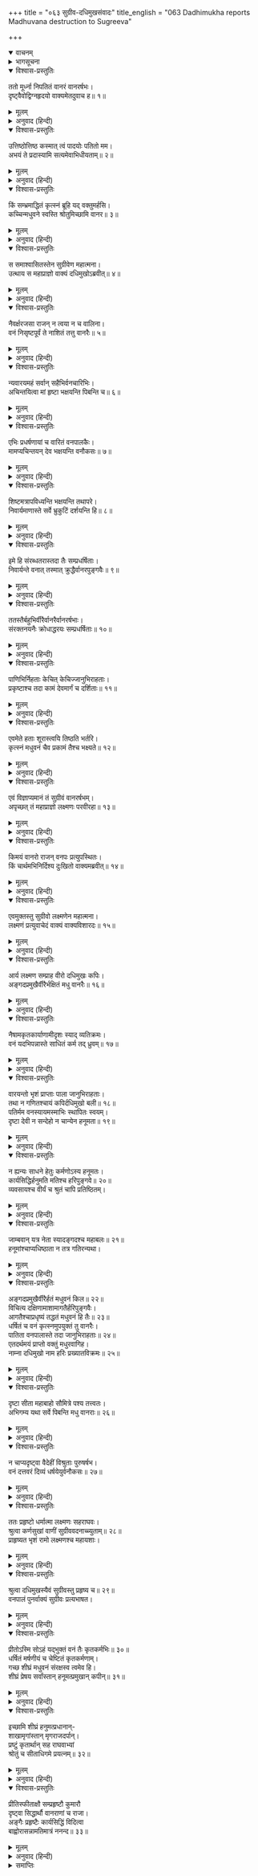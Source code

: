 +++
title = "०६३ सुग्रीव-दधिमुखसंवादः"
title_english = "063 Dadhimukha reports Madhuvana destruction to Sugreeva"

+++
<details open><summary>वाचनम्</summary>
<div caption="श्रीराम-हरिसीताराममूर्ति-घनपाठिभ्यां वचनम्" class="audioEmbed" src="https://archive.org/download/Ramayana-recitation-Sriram-harisItArAmamUrti-Ghanapaati-v2/Kanda_5/Kanda_5_SK-062-Dadhimukha_departs_to_Kishkindha.mp3"></div>
</details>

<details><summary>भागसूचना</summary>

63. दधिमुखसे मधुवनके विध्वंसका समाचार सुनकर सुग्रीवका हनुमान् आदि वानरोंकी सफलताके विषयमें अनुमान
</details>

<details open><summary>विश्वास-प्रस्तुतिः</summary>

ततो मूर्ध्ना निपतितं वानरं वानरर्षभः।  
दृष्ट्वैवोद्विग्नहृदयो वाक्यमेतदुवाच ह॥ १॥
</details>

<details><summary>मूलम्</summary>

ततो मूर्ध्ना निपतितं वानरं वानरर्षभः।  
दृष्ट्वैवोद्विग्नहृदयो वाक्यमेतदुवाच ह॥ १॥
</details>

<details><summary>अनुवाद (हिन्दी)</summary>

वानर दधिमुखको माथा टेक प्रणाम करते देख वानरशिरोमणि सुग्रीवका हृदय उद्विग्न हो उठा। वे उनसे इस प्रकार बोले—॥ १॥
</details>

<details open><summary>विश्वास-प्रस्तुतिः</summary>

उत्तिष्ठोत्तिष्ठ कस्मात् त्वं पादयोः पतितो मम।  
अभयं ते प्रदास्यामि सत्यमेवाभिधीयताम्॥ २॥
</details>

<details><summary>मूलम्</summary>

उत्तिष्ठोत्तिष्ठ कस्मात् त्वं पादयोः पतितो मम।  
अभयं ते प्रदास्यामि सत्यमेवाभिधीयताम्॥ २॥
</details>

<details><summary>अनुवाद (हिन्दी)</summary>

‘उठो-उठो! तुम मेरे पैरोंपर कैसे पड़े हो? मैं तुम्हें अभयदान देता हूँ। तुम सच्ची बात बताओ॥ २॥
</details>

<details open><summary>विश्वास-प्रस्तुतिः</summary>

किं सम्भ्रमाद्धितं कृत्स्नं ब्रूहि यद् वक्तुमर्हसि।  
कच्चिन्मधुवने स्वस्ति श्रोतुमिच्छामि वानर॥ ३॥
</details>

<details><summary>मूलम्</summary>

किं सम्भ्रमाद्धितं कृत्स्नं ब्रूहि यद् वक्तुमर्हसि।  
कच्चिन्मधुवने स्वस्ति श्रोतुमिच्छामि वानर॥ ३॥
</details>

<details><summary>अनुवाद (हिन्दी)</summary>

‘कहो, किसके भयसे यहाँ आये हो। जो पूर्णतः हितकर बात हो, उसे बताओ; क्योंकि तुम सब कुछ कहनेके योग्य हो। मधुवनमें कुशल तो है न? वानर! मैं तुम्हारे मुखसे यह सब सुनना चाहता हूँ’॥ ३॥
</details>

<details open><summary>विश्वास-प्रस्तुतिः</summary>

स समाश्वासितस्तेन सुग्रीवेण महात्मना।  
उत्थाय स महाप्राज्ञो वाक्यं दधिमुखोऽब्रवीत्॥ ४॥
</details>

<details><summary>मूलम्</summary>

स समाश्वासितस्तेन सुग्रीवेण महात्मना।  
उत्थाय स महाप्राज्ञो वाक्यं दधिमुखोऽब्रवीत्॥ ४॥
</details>

<details><summary>अनुवाद (हिन्दी)</summary>

महात्मा सुग्रीवके इस प्रकार आश्वासन देनेपर महाबुद्धिमान् दधिमुख खड़े होकर बोले—॥ ४॥
</details>

<details open><summary>विश्वास-प्रस्तुतिः</summary>

नैवर्क्षरजसा राजन् न त्वया न च वालिना।  
वनं निसृष्टपूर्वं ते नाशितं तत्तु वानरैः॥ ५॥
</details>

<details><summary>मूलम्</summary>

नैवर्क्षरजसा राजन् न त्वया न च वालिना।  
वनं निसृष्टपूर्वं ते नाशितं तत्तु वानरैः॥ ५॥
</details>

<details><summary>अनुवाद (हिन्दी)</summary>

‘राजन्! आपके पिता ऋक्षरजाने, वालीने और आपने भी पहले कभी जिस वनके मनमाने उपभोगके लिये किसीको आज्ञा नहीं दी थी, उसीका हनुमान् आदि वानरोंने आज नाश कर दिया॥ ५॥
</details>

<details open><summary>विश्वास-प्रस्तुतिः</summary>

न्यवारयमहं सर्वान् सहैभिर्वनचारिभिः।  
अचिन्तयित्वा मां हृष्टा भक्षयन्ति पिबन्ति च॥ ६॥
</details>

<details><summary>मूलम्</summary>

न्यवारयमहं सर्वान् सहैभिर्वनचारिभिः।  
अचिन्तयित्वा मां हृष्टा भक्षयन्ति पिबन्ति च॥ ६॥
</details>

<details><summary>अनुवाद (हिन्दी)</summary>

‘मैंने इन वनरक्षक वानरोंके साथ उन सबको रोकनेकी बहुत चेष्टा की, परंतु वे मुझे कुछ भी न समझकर बड़े हर्षके साथ फल खाते और मधु पीते हैं॥
</details>

<details open><summary>विश्वास-प्रस्तुतिः</summary>

एभिः प्रधर्षणायां च वारितं वनपालकैः।  
मामप्यचिन्तयन् देव भक्षयन्ति वनौकसः॥ ७॥
</details>

<details><summary>मूलम्</summary>

एभिः प्रधर्षणायां च वारितं वनपालकैः।  
मामप्यचिन्तयन् देव भक्षयन्ति वनौकसः॥ ७॥
</details>

<details><summary>अनुवाद (हिन्दी)</summary>

‘देव! इन हनुमान् आदि वानरोंने जब मधुवनमें लूट मचाना आरम्भ किया, तब हमारे इन वनरक्षकोंने उन सबको रोकनेकी चेष्टा की; परंतु वे वानर इनको और मुझे भी कुछ नहीं गिनते हुए वहाँके फल आदिका भक्षण कर रहे हैं॥ ७॥
</details>

<details open><summary>विश्वास-प्रस्तुतिः</summary>

शिष्टमत्रापविध्यन्ति भक्षयन्ति तथापरे।  
निवार्यमाणास्ते सर्वे भ्रुकुटिं दर्शयन्ति हि॥ ८॥
</details>

<details><summary>मूलम्</summary>

शिष्टमत्रापविध्यन्ति भक्षयन्ति तथापरे।  
निवार्यमाणास्ते सर्वे भ्रुकुटिं दर्शयन्ति हि॥ ८॥
</details>

<details><summary>अनुवाद (हिन्दी)</summary>

‘दूसरे, वानर वहाँ खाते-पीते तो हैं ही, उनके सामने जो कुछ बच जाता है, उसे उठाकर फेंक देते हैं और जब हमलोग रोकते हैं, तब वे सब हमें टेढ़ी भौंहें दिखाते हैं॥ ८॥
</details>

<details open><summary>विश्वास-प्रस्तुतिः</summary>

इमे हि संरब्धतरास्तदा तैः सम्प्रधर्षिताः।  
निवार्यन्ते वनात् तस्मात् क्रुद्धैर्वानरपुङ्गवैः॥ ९॥
</details>

<details><summary>मूलम्</summary>

इमे हि संरब्धतरास्तदा तैः सम्प्रधर्षिताः।  
निवार्यन्ते वनात् तस्मात् क्रुद्धैर्वानरपुङ्गवैः॥ ९॥
</details>

<details><summary>अनुवाद (हिन्दी)</summary>

‘जब ये रक्षक उनपर अधिक कुपित हुए, तब उन्होंने इनपर आक्रमण कर दिया। इतना ही नहीं, क्रोधसे भरे हुए उन वानरपुङ्गवोंने इन रक्षकोंको उस वनसे बाहर निकाल दिया॥ ९॥
</details>

<details open><summary>विश्वास-प्रस्तुतिः</summary>

ततस्तैर्बहुभिर्वीरैर्वानरैर्वानरर्षभाः।  
संरक्तनयनैः क्रोधाद्धरयः सम्प्रधर्षिताः॥ १०॥
</details>

<details><summary>मूलम्</summary>

ततस्तैर्बहुभिर्वीरैर्वानरैर्वानरर्षभाः।  
संरक्तनयनैः क्रोधाद्धरयः सम्प्रधर्षिताः॥ १०॥
</details>

<details><summary>अनुवाद (हिन्दी)</summary>

‘बाहर निकालकर उन बहुसंख्यक वीर वानरोंने क्रोधसे लाल आँखें करके वनकी रक्षा करनेवाले इन श्रेष्ठ वानरोंको धर दबाया॥ १०॥
</details>

<details open><summary>विश्वास-प्रस्तुतिः</summary>

पाणिभिर्निहताः केचित् केचिज्जानुभिराहताः।  
प्रकृष्टाश्च तदा कामं देवमार्गं च दर्शिताः॥ ११॥
</details>

<details><summary>मूलम्</summary>

पाणिभिर्निहताः केचित् केचिज्जानुभिराहताः।  
प्रकृष्टाश्च तदा कामं देवमार्गं च दर्शिताः॥ ११॥
</details>

<details><summary>अनुवाद (हिन्दी)</summary>

‘किन्हींको थप्पड़ोंसे मारा, किन्हींको घुटनोंसे रगड़ दिया, बहुतोंको इच्छानुसार घसीटा और कितनोंको पीठके बल पटककर आकाश दिखा दिया॥ ११॥
</details>

<details open><summary>विश्वास-प्रस्तुतिः</summary>

एवमेते हताः शूरास्त्वयि तिष्ठति भर्तरि।  
कृत्स्नं मधुवनं चैव प्रकामं तैश्च भक्ष्यते॥ १२॥
</details>

<details><summary>मूलम्</summary>

एवमेते हताः शूरास्त्वयि तिष्ठति भर्तरि।  
कृत्स्नं मधुवनं चैव प्रकामं तैश्च भक्ष्यते॥ १२॥
</details>

<details><summary>अनुवाद (हिन्दी)</summary>

‘प्रभो! आप-जैसे स्वामीके रहते हुए ये शूरवीर वनरक्षक उनके द्वारा इस तरह मारे-पीटे गये हैं और वे अपराधी वानर अपनी इच्छाके अनुसार सारे मधुवनका उपभोग कर रहे हैं’॥ १२॥
</details>

<details open><summary>विश्वास-प्रस्तुतिः</summary>

एवं विज्ञाप्यमानं तं सुग्रीवं वानरर्षभम्।  
अपृच्छत् तं महाप्राज्ञो लक्ष्मणः परवीरहा॥ १३॥
</details>

<details><summary>मूलम्</summary>

एवं विज्ञाप्यमानं तं सुग्रीवं वानरर्षभम्।  
अपृच्छत् तं महाप्राज्ञो लक्ष्मणः परवीरहा॥ १३॥
</details>

<details><summary>अनुवाद (हिन्दी)</summary>

वानरशिरोमणि सुग्रीवको जब इस प्रकार मधुवनके लूटे जानेका वृत्तान्त बताया जा रहा था, उस समय शत्रुवीरोंका संहार करनेवाले परम बुद्धिमान् लक्ष्मणने उनसे पूछा—॥ १३॥
</details>

<details open><summary>विश्वास-प्रस्तुतिः</summary>

किमयं वानरो राजन् वनपः प्रत्युपस्थितः।  
किं चार्थमभिनिर्दिश्य दुःखितो वाक्यमब्रवीत्॥ १४॥
</details>

<details><summary>मूलम्</summary>

किमयं वानरो राजन् वनपः प्रत्युपस्थितः।  
किं चार्थमभिनिर्दिश्य दुःखितो वाक्यमब्रवीत्॥ १४॥
</details>

<details><summary>अनुवाद (हिन्दी)</summary>

‘राजन्! वनकी रक्षा करनेवाला यह वानर यहाँ किसलिये उपस्थित हुआ है? और किस विषयकी ओर संकेत करके इसने दुःखी होकर बात की है?’॥
</details>

<details open><summary>विश्वास-प्रस्तुतिः</summary>

एवमुक्तस्तु सुग्रीवो लक्ष्मणेन महात्मना।  
लक्ष्मणं प्रत्युवाचेदं वाक्यं वाक्यविशारदः॥ १५॥
</details>

<details><summary>मूलम्</summary>

एवमुक्तस्तु सुग्रीवो लक्ष्मणेन महात्मना।  
लक्ष्मणं प्रत्युवाचेदं वाक्यं वाक्यविशारदः॥ १५॥
</details>

<details><summary>अनुवाद (हिन्दी)</summary>

महात्मा लक्ष्मणके इस प्रकार पूछनेपर बातचीत करनेमें कुशल सुग्रीवने यों उत्तर दिया—॥ १५॥
</details>

<details open><summary>विश्वास-प्रस्तुतिः</summary>

आर्य लक्ष्मण सम्प्राह वीरो दधिमुखः कपिः।  
अङ्गदप्रमुखैर्वीरैर्भक्षितं मधु वानरैः॥ १६॥
</details>

<details><summary>मूलम्</summary>

आर्य लक्ष्मण सम्प्राह वीरो दधिमुखः कपिः।  
अङ्गदप्रमुखैर्वीरैर्भक्षितं मधु वानरैः॥ १६॥
</details>

<details><summary>अनुवाद (हिन्दी)</summary>

‘आर्य लक्ष्मण! वीर वानर दधिमुखने मुझसे यह कहा है कि ‘अङ्गद आदि वीर वानरोंने मधुवनका सारा मधु खा-पी लिया है’॥ १६॥
</details>

<details open><summary>विश्वास-प्रस्तुतिः</summary>

नैषामकृतकार्याणामीदृशः स्याद् व्यतिक्रमः।  
वनं यदभिपन्नास्ते साधितं कर्म तद् ध्रुवम्॥ १७॥
</details>

<details><summary>मूलम्</summary>

नैषामकृतकार्याणामीदृशः स्याद् व्यतिक्रमः।  
वनं यदभिपन्नास्ते साधितं कर्म तद् ध्रुवम्॥ १७॥
</details>

<details><summary>अनुवाद (हिन्दी)</summary>

‘इसकी बात सुनकर मुझे यह अनुमान होता है कि वे जिस कार्यके लिये गये थे, उसे अवश्य ही उन्होंने पूरा कर लिया है। तभी उन्होंने मधुवनपर आक्रमण किया है। यदि वे अपना कार्य सिद्ध करके न आये होते तो उनके द्वारा ऐसा अपराध नहीं बना होता—वे मेरे मधुवनको लूटनेका साहस नहीं कर सकते थे॥ १७॥
</details>

<details open><summary>विश्वास-प्रस्तुतिः</summary>

वारयन्तो भृशं प्राप्ताः पाला जानुभिराहताः।  
तथा न गणितश्चायं कपिर्दधिमुखो बली॥ १८॥  
पतिर्मम वनस्यायमस्माभिः स्थापितः स्वयम्।  
दृष्टा देवी न सन्देहो न चान्येन हनूमता॥ १९॥
</details>

<details><summary>मूलम्</summary>

वारयन्तो भृशं प्राप्ताः पाला जानुभिराहताः।  
तथा न गणितश्चायं कपिर्दधिमुखो बली॥ १८॥  
पतिर्मम वनस्यायमस्माभिः स्थापितः स्वयम्।  
दृष्टा देवी न सन्देहो न चान्येन हनूमता॥ १९॥
</details>

<details><summary>अनुवाद (हिन्दी)</summary>

‘जब रक्षक उन्हें बारंबार रोकनेके लिये आये, तब उन्होंने इन सबको पटककर घुटनोंसे रगड़ा है तथा इन बलवान् वानर दधिमुखको भी कुछ नहीं समझा है। ये ही मेरे उस वनके मालिक या प्रधान रक्षक हैं। मैंने स्वयं ही इन्हें इस कार्यमें नियुक्त किया है (फिर भी उन्होंने इनकी बात नहीं मानी है)। इससे जान पड़ता है, उन्होंने देवी सीताका दर्शन अवश्य कर लिया। इसमें कोई संदेह नहीं है। यह काम और किसीका नहीं, हनुमान् जी का ही है (उन्होंने ही सीताका दर्शन किया है)॥
</details>

<details open><summary>विश्वास-प्रस्तुतिः</summary>

न ह्यन्यः साधने हेतुः कर्मणोऽस्य हनूमतः।  
कार्यसिद्धिर्हनुमति मतिश्च हरिपुङ्गवे॥ २०॥  
व्यवसायश्च वीर्यं च श्रुतं चापि प्रतिष्ठितम्।
</details>

<details><summary>मूलम्</summary>

न ह्यन्यः साधने हेतुः कर्मणोऽस्य हनूमतः।  
कार्यसिद्धिर्हनुमति मतिश्च हरिपुङ्गवे॥ २०॥  
व्यवसायश्च वीर्यं च श्रुतं चापि प्रतिष्ठितम्।
</details>

<details><summary>अनुवाद (हिन्दी)</summary>

‘इस कार्यको सिद्ध करनेमें हनुमान् जी के सिवा और कोई कारण बना हो, ऐसा सम्भव नहीं है। वानरशिरोमणि हनुमान् में ही कार्य-सिद्धिकी शक्ति और बुद्धि है। उन्हींमें उद्योग, पराक्रम और शास्त्रज्ञान भी प्रतिष्ठित है॥
</details>

<details open><summary>विश्वास-प्रस्तुतिः</summary>

जाम्बवान् यत्र नेता स्यादङ्गदश्च महाबलः॥ २१॥  
हनूमांश्चाप्यधिष्ठाता न तत्र गतिरन्यथा।
</details>

<details><summary>मूलम्</summary>

जाम्बवान् यत्र नेता स्यादङ्गदश्च महाबलः॥ २१॥  
हनूमांश्चाप्यधिष्ठाता न तत्र गतिरन्यथा।
</details>

<details><summary>अनुवाद (हिन्दी)</summary>

‘जिस दलके नेता जाम्बवान् और महाबली अङ्गद हों तथा अधिष्ठाता हनुमान् हों, उस दलको विपरीत परिणाम— असफलता मिले, यह सम्भव नहीं है॥ २१ १/२॥
</details>

<details open><summary>विश्वास-प्रस्तुतिः</summary>

अङ्गदप्रमुखैर्वीरैर्हतं मधुवनं किल॥ २२॥  
विचित्य दक्षिणामाशामागतैर्हरिपुङ्गवैः।  
आगतैश्चाप्रधृष्यं तद्धतं मधुवनं हि तैः॥ २३॥  
धर्षितं च वनं कृत्स्नमुपयुक्तं तु वानरैः।  
पातिता वनपालास्ते तदा जानुभिराहताः॥ २४॥  
एतदर्थमयं प्राप्तो वक्तुं मधुरवागिह।  
नाम्ना दधिमुखो नाम हरिः प्रख्यातविक्रमः॥ २५॥
</details>

<details><summary>मूलम्</summary>

अङ्गदप्रमुखैर्वीरैर्हतं मधुवनं किल॥ २२॥  
विचित्य दक्षिणामाशामागतैर्हरिपुङ्गवैः।  
आगतैश्चाप्रधृष्यं तद्धतं मधुवनं हि तैः॥ २३॥  
धर्षितं च वनं कृत्स्नमुपयुक्तं तु वानरैः।  
पातिता वनपालास्ते तदा जानुभिराहताः॥ २४॥  
एतदर्थमयं प्राप्तो वक्तुं मधुरवागिह।  
नाम्ना दधिमुखो नाम हरिः प्रख्यातविक्रमः॥ २५॥
</details>

<details><summary>अनुवाद (हिन्दी)</summary>

‘दक्षिण दिशासे सीताजीका पता लगाकर लौटे हुए अङ्गद आदि वीर वानरपुङ्गवोंने उस मधुवनपर प्रहार किया है, जिसे पददलित करना किसीके लिये भी असम्भव था। उन्होंने मधुवनको नष्ट किया, उजाड़ा और सब वानरोंने मिलकर समूचे वनका मनमाने ढंगसे उपभोग किया। इतना ही नहीं, उन्होंने वनके रक्षकोंको भी दे मारा और उन्हें अपने घुटनोंसे मार-मारकर घायल किया। इसी बातको बतानेके लिये ये विख्यात पराक्रमी वानर दधिमुख, जो बड़े मधुरभाषी हैं यहाँ आये हैं॥ २२—२५॥
</details>

<details open><summary>विश्वास-प्रस्तुतिः</summary>

दृष्टा सीता महाबाहो सौमित्रे पश्य तत्त्वतः।  
अभिगम्य यथा सर्वे पिबन्ति मधु वानराः॥ २६॥
</details>

<details><summary>मूलम्</summary>

दृष्टा सीता महाबाहो सौमित्रे पश्य तत्त्वतः।  
अभिगम्य यथा सर्वे पिबन्ति मधु वानराः॥ २६॥
</details>

<details><summary>अनुवाद (हिन्दी)</summary>

‘महाबाहु सुमित्रानन्दन! इस बातको आप ठीक समझें कि अब सीताका पता लग गया; क्योंकि वे सभी वानर उस वनमें जाकर मधु पी रहे हैं॥ २६॥
</details>

<details open><summary>विश्वास-प्रस्तुतिः</summary>

न चाप्यदृष्ट्वा वैदेहीं विश्रुताः पुरुषर्षभ।  
वनं दत्तवरं दिव्यं धर्षयेयुर्वनौकसः॥ २७॥
</details>

<details><summary>मूलम्</summary>

न चाप्यदृष्ट्वा वैदेहीं विश्रुताः पुरुषर्षभ।  
वनं दत्तवरं दिव्यं धर्षयेयुर्वनौकसः॥ २७॥
</details>

<details><summary>अनुवाद (हिन्दी)</summary>

‘पुरुषप्रवर! विदेहनन्दिनीका दर्शन किये बिना उस दिव्य वनका, जो देवताओंसे मेरे पूर्वजको वरदानके रूपमें प्राप्त हुआ है, वे विख्यात वानर कभी विध्वंस नहीं कर सकते थे’॥ २७॥
</details>

<details open><summary>विश्वास-प्रस्तुतिः</summary>

ततः प्रहृष्टो धर्मात्मा लक्ष्मणः सहराघवः।  
श्रुत्वा कर्णसुखां वाणीं सुग्रीववदनाच्च्युताम्॥ २८॥  
प्राहृष्यत भृशं रामो लक्ष्मणश्च महायशाः।
</details>

<details><summary>मूलम्</summary>

ततः प्रहृष्टो धर्मात्मा लक्ष्मणः सहराघवः।  
श्रुत्वा कर्णसुखां वाणीं सुग्रीववदनाच्च्युताम्॥ २८॥  
प्राहृष्यत भृशं रामो लक्ष्मणश्च महायशाः।
</details>

<details><summary>अनुवाद (हिन्दी)</summary>

सुग्रीवके मुखसे निकली हुई कानोंको सुख देनेवाली यह बात सुनकर धर्मात्मा लक्ष्मण श्रीरामचन्द्रजीके साथ बहुत प्रसन्न हुए। श्रीरामके हर्षकी सीमा न रही और महायशस्वी लक्ष्मण भी हर्षसे खिल उठे॥ २८ १/२॥
</details>

<details open><summary>विश्वास-प्रस्तुतिः</summary>

श्रुत्वा दधिमुखस्यैवं सुग्रीवस्तु प्रहृष्य च॥ २९॥  
वनपालं पुनर्वाक्यं सुग्रीवः प्रत्यभाषत।
</details>

<details><summary>मूलम्</summary>

श्रुत्वा दधिमुखस्यैवं सुग्रीवस्तु प्रहृष्य च॥ २९॥  
वनपालं पुनर्वाक्यं सुग्रीवः प्रत्यभाषत।
</details>

<details><summary>अनुवाद (हिन्दी)</summary>

दधिमुखकी उपर्युक्त बात सुनकर सुग्रीवको बड़ा हर्ष हुआ। उन्होंने अपने वनरक्षकको फिर इस प्रकार उत्तर दिया—॥ २९ १/२॥
</details>

<details open><summary>विश्वास-प्रस्तुतिः</summary>

प्रीतोऽस्मि सोऽहं यद्भुक्तं वनं तैः कृतकर्मभिः॥ ३०॥  
धर्षितं मर्षणीयं च चेष्टितं कृतकर्मणाम्।  
गच्छ शीघ्रं मधुवनं संरक्षस्व त्वमेव हि।  
शीघ्रं प्रेषय सर्वांस्तान् हनूमत्प्रमुखान् कपीन्॥ ३१॥
</details>

<details><summary>मूलम्</summary>

प्रीतोऽस्मि सोऽहं यद्भुक्तं वनं तैः कृतकर्मभिः॥ ३०॥  
धर्षितं मर्षणीयं च चेष्टितं कृतकर्मणाम्।  
गच्छ शीघ्रं मधुवनं संरक्षस्व त्वमेव हि।  
शीघ्रं प्रेषय सर्वांस्तान् हनूमत्प्रमुखान् कपीन्॥ ३१॥
</details>

<details><summary>अनुवाद (हिन्दी)</summary>

‘मामा! अपना कार्य सिद्ध करके लौटे हुए उन वानरोंने जो मेरे मधुवनका उपभोग किया है, उससे मैं बहुत प्रसन्न हुआ हूँ; अतः तुम्हें भी कृतकृत्य होकर आये हुए उन कपियोंकी ढिठाई तथा उद्दण्डतापूर्ण चेष्टाओंको क्षमा कर देना चाहिये। अब शीघ्र जाओ और तुम्हीं उस मधुवनकी रक्षा करो। साथ ही हनुमान् आदि सब वानरोंको जल्दी यहाँ भेजो॥ ३०-३१॥
</details>

<details open><summary>विश्वास-प्रस्तुतिः</summary>

इच्छामि शीघ्रं हनुमत्प्रधानान्-  
शाखामृगांस्तान् मृगराजदर्पान्।  
प्रष्टुं कृतार्थान् सह राघवाभ्यां  
श्रोतुं च सीताधिगमे प्रयत्नम्॥ ३२॥
</details>

<details><summary>मूलम्</summary>

इच्छामि शीघ्रं हनुमत्प्रधानान्-  
शाखामृगांस्तान् मृगराजदर्पान्।  
प्रष्टुं कृतार्थान् सह राघवाभ्यां  
श्रोतुं च सीताधिगमे प्रयत्नम्॥ ३२॥
</details>

<details><summary>अनुवाद (हिन्दी)</summary>

‘मैं सिंहके समान दर्पसे भरे हुए उन हनुमान् आदि वानरोंसे शीघ्र मिलना चाहता हूँ और इन दोनों रघुवंशी बन्धुओंके साथ मैं उन कृतार्थ होकर लौटे हुए वीरोंसे यह पूछना तथा सुनना चाहता हूँ कि सीताकी प्राप्तिके लिये क्या प्रयत्न किया जाय’॥ ३२॥
</details>

<details open><summary>विश्वास-प्रस्तुतिः</summary>

प्रीतिस्फीताक्षौ सम्प्रहृष्टौ कुमारौ  
दृष्ट्वा सिद्धार्थौ वानराणां च राजा।  
अङ्गैः प्रहृष्टैः कार्यसिद्धिं विदित्वा  
बाह्वोरासन्नामतिमात्रं ननन्द॥ ३३॥
</details>

<details><summary>मूलम्</summary>

प्रीतिस्फीताक्षौ सम्प्रहृष्टौ कुमारौ  
दृष्ट्वा सिद्धार्थौ वानराणां च राजा।  
अङ्गैः प्रहृष्टैः कार्यसिद्धिं विदित्वा  
बाह्वोरासन्नामतिमात्रं ननन्द॥ ३३॥
</details>

<details><summary>अनुवाद (हिन्दी)</summary>

वे दोनों राजकुमार श्रीराम और लक्ष्मण पूर्वोक्त समाचारसे अपनेको सफलमनोरथ मानकर हर्षसे पुलकित हो गये थे। उनकी आँखें प्रसन्नतासे खिल उठी थीं। उन्हें इस तरह प्रसन्न देख तथा अपने हर्षोत्फुल्ल अङ्गोंसे कार्यसिद्धिको हाथोंमें आयी हुई जान वानरराज सुग्रीव अत्यन्त आनन्दमें निमग्न हो गये॥ ३३॥
</details>

<details><summary>समाप्तिः</summary>

इत्यार्षे श्रीमद्रामायणे वाल्मीकीये आदिकाव्ये सुन्दरकाण्डे त्रिषष्टितमः सर्गः॥ ६३॥  
इस प्रकार श्रीवाल्मीकिनिर्मित आर्षरामायण आदिकाव्यके सुन्दरकाण्डमें तिरसठवाँ सर्ग पूरा हुआ॥ ६३॥
</details>

